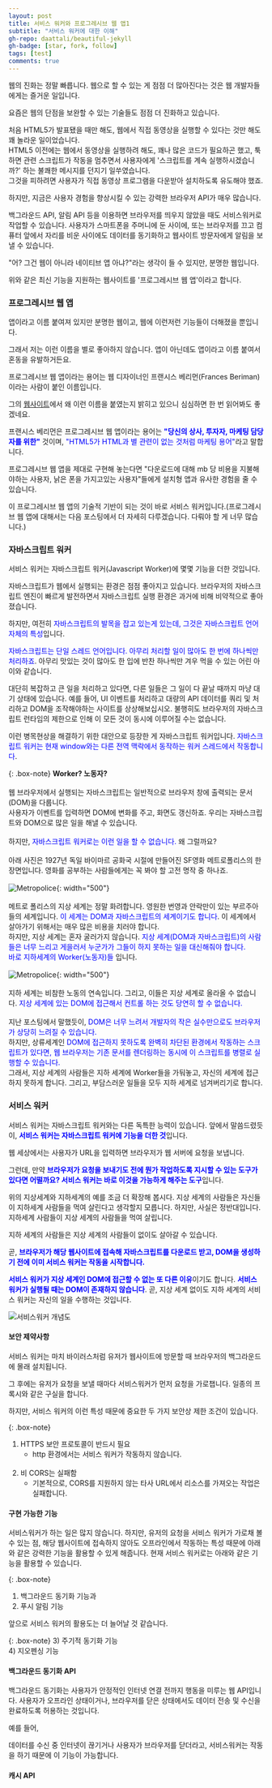 ```yaml
---
layout: post
title: 서비스 워커와 프로그레시브 웹 앱1
subtitle: "서비스 워커에 대한 이해"
gh-repo: daattali/beautiful-jekyll
gh-badge: [star, fork, follow]
tags: [test]
comments: true
---
```



웹의 진화는 정말 빠릅니다. 웹으로 할 수 있는 게 점점 더 많아진다는 것은 웹 개발자들에게는 즐거운 일입니다. 

요즘은 웹의 단점을 보완할 수 있는 기술들도 점점 더 진화하고 있습니다. 

처음 HTML5가 발표됐을 때만 해도, 웹에서 직접 동영상을 실행할 수 있다는 것만 해도 꽤 놀라운 일이었습니다. <br />
HTML5 이전에는 웹에서 동영상을 실행하려 해도, 꽤나 많은 코드가 필요하곤 했고, 툭하면 관련 스크립트가 작동을 멈추면서 사용자에게 '스크립트를 계속 실행하시겠습니까?' 하는 불쾌한 메시지를 던지기 일쑤였습니다. <br />그것을 피하려면 사용자가 직접 동영상 프로그램을 다운받아 설치하도록 유도해야 했죠.

하지만, 지금은 사용자 경험을 향상시킬 수 있는 강력한 브라우저 API가 매우 많습니다. 

백그라운드 API, 알림 API 등을 이용하면 브라우저를 띄우지 않았을 때도 서비스워커로 작업할 수 있습니다. 사용자가 스마트폰을 주머니에 둔 사이에, 또는 브라우저를 끄고 컴퓨터 앞에서 자리를 비운 사이에도 데이터를 동기화하고 웹사이트 방문자에게 알림을 보낼 수 있습니다. 

"어? 그건 웹이 아니라 네이티브 앱 아냐?"라는 생각이 들 수 있지만, 분명한 웹입니다. 

위와 같은 최신 기능을 지원하는 웹사이트를 '프로그레시브 웹 앱'이라고 합니다. 

### 프로그레시브 웹 앱

앱이라고 이름 붙여져 있지만 분명한 웹이고, 웹에 이런저런 기능들이 더해졌을 뿐입니다. 

그래서 저는 이런 이름을 별로 좋아하지 않습니다. 앱이 아닌데도 앱이라고 이름 붙여서 혼동을 유발하거든요.

프로그레시브 웹 앱이라는 용어는 웹 디자이너인 프랜시스 베리먼(Frances Beriman)이라는 사람이 붙인 이름입니다. 

그의 [웹사이트](https://fberriman.com/2017/06/26/naming-progressive-web-apps/)에서 왜 이런 이름을 붙였는지 밝히고 있으니 심심하면 한 번 읽어봐도 좋겠네요.

프랜시스 베리먼은 프로그레시브 웹 앱이라는 용어는 <strong style="color:blue">"당신의 상사, 투자자, 마케팅 담당자를 위한"</strong> 것이며, <span style="color:blue">"HTML5가 HTML과 별 관련이 없는 것처럼 마케팅 용어"</span>라고 말합니다. 

프로그레시브 웹 앱을 제대로 구현해 놓는다면 "다운로드에 대해 mb 당 비용을 지불해야하는 사용자, 낡은 폰을 가지고있는 사용자"들에게 설치형 앱과 유사한 경험을 줄 수 있습니다.

이 프로그레시브 웹 앱의 기술적 기반이 되는 것이 바로 서비스 워커입니다.(프로그레시브 웹 앱에 대해서는 다음 포스팅에서 더 자세히 다루겠습니다. 다뤄야 할 게 너무 많습니다.)


### 자바스크립트 워커

서비스 워커는 자바스크립트 워커(Javascript Worker)에 몇몇 기능을 더한 것입니다.

자바스크립트가 웹에서 실행되는 환경은 점점 좋아지고 있습니다. 브라우저의 자바스크립트 엔진이 빠르게 발전하면서 자바스크립트 실행 환경은 과거에 비해 비약적으로 좋아졌습니다. 

하지만, 여전히 <span style="color:blue">자바스크립트의 발목을 잡고 있는게 있는데, 그것은 자바스크립트 언어 자체의 특성</span>입니다. 

<span style="color:blue">자바스크립트는 단일 스레드 언어입니다. 아무리 처리할 일이 많아도 한 번에 하나씩만 처리하죠</span>. 아무리 맛있는 것이 많아도 한 입에 반찬 하나씩만 겨우 먹을 수 있는 어린 아이와 같습니다.

대단히 복잡하고 큰 일을 처리하고 있다면, 다른 일들은 그 일이 다 끝날 때까지 마냥 대기 상태에 있습니다. 예를 들어, UI 이벤트를 처리하고 대량의 API 데이터를 쿼리 및 처리하고 DOM을 조작해야하는 사이트를 상상해보십시오. 불행히도 브라우저의 자바스크립트 런타임의 제한으로 인해 이 모든 것이 동시에 이루어질 수는 없습니다.

이런 병목현상을 해결하기 위한 대안으로 등장한 게 자바스크립트 워커입니다. <span style="color:blue">자바스크립트 워커는 현재 window와는 다른 전역 맥락에서 동작하는 워커 스레드에서 작동합니다</span>.

{: .box-note}
**Worker? 노동자?** <br /><br />
웹 브라우저에서 실행되는 자바스크립트는 일반적으로 브라우저 창에 출력되는 문서(DOM)을 다룹니다.<br />
사용자가 이벤트를 입력하면 DOM에 변화를 주고, 화면도 갱신하죠. 우리는 자바스크립트와 DOM으로 많은 일을 해낼 수 있습니다.<br /><br />
하지만, <span style="color:blue">자바스크립트 워커로는 이런 일을 할 수 없습니다.</span> 왜 그럴까요?<br /><br />
아래 사진은 1927년 독일 바이마르 공화국 시절에 만들어진 SF영화 메트로폴리스의 한 장면입니다. 영화를 공부하는 사람들에게는 꼭 봐야 할 고전 명작 중 하나죠.<br><br>
![Metropolice](/img/20201117/movie_01.jpg){: width="500"}<br><br>
메트로 폴리스의 지상 세계는 정말 화려합니다. 영원한 번영과 안락만이 있는 부르주아들의 세계입니다. <span style="color:blue">이 세계는 DOM과 자바스크립트의 세계이기도 합니다</span>. 이 세계에서 살아가기 위해서는 매우 많은 비용을 치러야 합니다. <br>
하지만, 지상 세계는 혼자 굴러가지 않습니다. <span style="color:blue">지상 세계(DOM과 자바스크립트)의 사람들은 너무 느리고 게을러서 누군가가 그들이 하지 못하는 일을 대신해줘야 합니다.</span><br>
<span style="color:blue">바로 지하세계의 Worker(노동자)들</span> 입니다. <br><br>
![Metropolice](/img/20201117/movie_03.jpg){: width="500"}<br><br>
지하 세계는 비참한 노동의 연속입니다. 그리고, 이들은 지상 세계로 올라올 수 없습니다. <span style="color:blue">지상 세계에 있는 DOM에 접근해서 컨트롤 하는 것도 당연히 할 수 없습니다.</span> <br><br>
지난 포스팅에서 말했듯이, <span style="color:blue">DOM은 너무 느려서 개발자의 작은 실수만으로도 브라우저가 상당히 느려질 수 있습니다.</span> <br>
하지만, 상류세계인 <span style="color:blue">DOM에 접근하지 못하도록 완벽히 차단된 환경에서 작동하는 스크립트가 있다면, 웹 브라우저는 기존 문서를 렌더링하는 동시에 이 스크립트를 병렬로 실행할 수 있습니다.</span> <br>
그래서, 지상 세계의 사람들은 지하 세계에 Worker들을 가둬놓고, 자신의 세계에 접근하지 못하게 합니다. 그리고, 부담스러운 일들을 모두 지하 세계로 넘겨버리기로 합니다.

### 서비스 워커

서비스 워커는 자바스크립트 워커와는 다른 독특한 능력이 있습니다. 앞에서 말씀드렸듯이, <strong style="color: blue">서비스 워커는 자바스크립트 워커에 기능을 더한 것</strong>입니다.

웹 세상에서는 사용자가 URL을 입력하면 브라우저가 웹 서버에 요청을 보냅니다. 

그런데, 만약 <strong style="color: blue">브라우저가 요청을 보내기도 전에 뭔가 작업하도록 지시할 수 있는 도구가 있다면 어떨까요? 서비스 워커는 바로 이것을 가능하게 해주는 도구</strong>입니다.

위의 지상세계와 지하세계의 예를 조금 더 확장해 봅시다. 지상 세계의 사람들은 자신들이 지하세계 사람들을 먹여 살린다고 생각할지 모릅니다. 하지만, 사실은 정반대입니다. 지하세계 사람들이 지상 세계의 사람들을 먹여 살립니다. 

지하 세계의 사람들은 지상 세계의 사람들이 없이도 살아갈 수 있습니다. 

곧, <strong style="color: blue">브라우저가 해당 웹사이트에 접속해 자바스크립트를 다운로드 받고, DOM을 생성하기 전에 이미 서비스 워커는 작동을 시작합니다.</strong>

<strong style="color: blue">서비스 워커가 지상 세계인 DOM에 접근할 수 없는 또 다른 이유</strong>이기도 합니다. <strong style="color: blue">서비스 워커가 실행될 때는 DOM이 존재하지 않습니다</strong>. 곧, 지상 세계 없이도 지하 세계의 서비스 워커는 자신의 일을 수행하는 것입니다.

![서비스워커 개념도](/img/20201117/service_worker.png)

#### 보안 제약사항

서비스 워커는 마치 바이러스처럼 유저가 웹사이트에 방문할 때 브라우저의 백그라운드에 몰래 설치됩니다. 

그 후에는 유저가 요청을 보낼 때마다 서비스워커가 먼저 요청을 가로챕니다. 일종의 프록시와 같은 구실을 합니다.

하지만, 서비스 워커의 이런 특성 때문에 중요한 두 가지 보안상 제한 조건이 있습니다. 

{: .box-note}
1) HTTPS 보안 프로토콜이 반드시 필요<br>
    - http 환경에서는 서비스 워커가 작동하지 않습니다. <br><br>
2) 비 CORS는 실패함<br>
    - 기본적으로, CORS를 지원하지 않는 타사 URL에서 리소스를 가져오는 작업은 실패합니다.

#### 구현 가능한 기능   

서비스워커가 하는 일은 많지 않습니다. 하지만, 유저의 요청을 서비스 워커가 가로채 볼 수 있는 점, 해당 웹사이트에 접속하지 않아도 오프라인에서 작동하는 특성 때문에 아래와 같은 강력한 기능을 활용할 수 있게 해줍니다. 
현재 서비스 워커로는 아래와 같은 기능을 활용할 수 있습니다.

{: .box-note}
1) 백그라운드 동기화 기능과<br>
2) 푸시 알림 기능<br>

앞으로 서비스 워커의 활용도는 더 늘어날 것 같습니다. 

{: .box-note}
3) 주기적 동기화 기능<br>
4) 지오펜싱 기능

#### 백그라운드 동기화 API

백그라운드 동기화는 사용자가 안정적인 인터넷 연결 전까지 행동을 미루는 웹 API입니다. 사용자가 오프라인 상태이거나, 브라우저를 닫은 상태에서도 데이터 전송 및 수신을 완료하도록 허용하는 것입니다.

예를 들어, 

데이터를 수신 중 인터넷이 끊기거나 사용자가 브라우저를 닫더라고, 서비스워커는 작동을 하기 때문에 이 기능이 가능합니다.

#### 캐시 API


